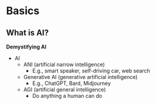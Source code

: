 # Basics

## What is AI?

**Demystifying AI**

- AI
  - ANI (artificial narrow intelligence)
    - E.g., smart speaker, self-driving car, web search
  - Generative AI (generative artificial intelligence)
    - E.g., ChatGPT, Bard, Midjourney
  - AGI (artificial general intelligence)
    - Do anything a human can do
